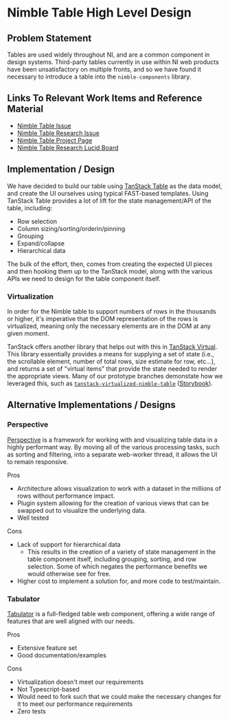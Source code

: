 # Nimble Table High Level Design

## Problem Statement

Tables are used widely throughout NI, and are a common component in design systems. Third-party tables currently in use within NI web products have been unsatisfactory on multiple fronts, and so we have found it necessary to introduce a table into the `nimble-components` library.

## Links To Relevant Work Items and Reference Material

- [Nimble Table Issue](https://github.com/ni/nimble/issues/283)
- [Nimble Table Research Issue](https://github.com/ni/nimble/issues/285)
- [Nimble Table Project Page](https://github.com/orgs/ni/projects/11)
- [Nimble Table Research Lucid Board](https://lucid.app/lucidspark/31f2314d-dd8e-46fd-8fc1-6e9f66700bb3/edit?viewport_loc=-6023%2C-26311%2C35411%2C20921%2CloaYwcZLRray4&invitationId=inv_38839ad5-72b2-4975-ab7a-6d8be33c960c)

## Implementation / Design

We have decided to build our table using [TanStack Table](https://tanstack.com/table/v8) as the data model, and create the UI ourselves using typical FAST-based templates. Using TanStack Table provides a lot of lift for the state management/API of the table, including:
- Row selection
- Column sizing/sorting/orderin/pinning
- Grouping
- Expand/collapse
- Hierarchical data

The bulk of the effort, then, comes from creating the expected UI pieces and then hooking them up to the TanStack model, along with the various APIs we need to design for the table component itself.

### Virtualization

In order for the Nimble table to support numbers of rows in the thousands or higher, it's imperative that the DOM representation of the rows is virtualized, meaning only the necessary elements are in the DOM at any given moment.

TanStack offers another library that helps out with this in [TanStack Virtual](https://tanstack.com/virtual/v3). This library essentially provides a means for supplying a set of state (i.e., the scrollable element, number of total rows, size estimate for row, etc...), and returns a set of "virtual items" that provide the state needed to render the appropriate views. Many of our prototype branches demonstate how we leveraged this, such as [`tanstack-virtualized-nimble-table`](https://github.com/ni/nimble/tree/tanstack-virutalized-nimble-table) ([Storybook](https://60e89457a987cf003efc0a5b-haosfwmjoq.chromatic.com/iframe.html?args=&id=table--table-story&viewMode=story)).


## Alternative Implementations / Designs

### Perspective

[Perspective](https://perspective.finos.org/) is a framework for working with and visualizing table data in a highly performant way. By moving all of the various processing tasks, such as sorting and filtering, into a separate web-worker thread, it allows the UI to remain responsive.

Pros
- Architecture allows visualization to work with a dataset in the millions of rows without performance impact.
- Plugin system allowing for the creation of various views that can be swapped out to visualize the underlying data.
- Well tested

Cons
- Lack of support for hierarchical data
    - This results in the creation of a variety of state management in the table component itself, including grouping, sorting, and row selection. Some of which negates the performance benefits we would otherwise see for free.
- Higher cost to implement a solution for, and more code to test/maintain.

### Tabulator

[Tabulator](https://tabulator.info/) is a full-fledged table web component, offering a wide range of features that are well aligned with our needs.

Pros
- Extensive feature set
- Good documentation/examples

Cons
- Virtualization doesn't meet our requirements
- Not Typescript-based
- Would need to fork such that we could make the necessary changes for it to meet our performance requirements
- Zero tests

